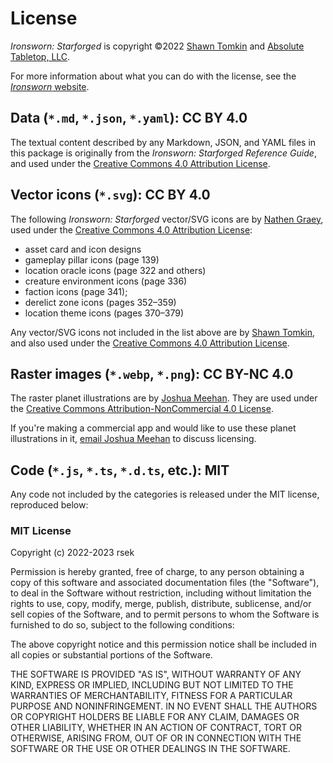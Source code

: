 # License

*Ironsworn: Starforged* is copyright ©2022 [Shawn Tomkin](https://www.ironswornrpg.com/) and [Absolute Tabletop, LLC](https://absolutetabletop.com/).

For more information about what you can do with the license, see the [*Ironsworn* website](https://www.ironswornrpg.com/licensing).

## Data (`*.md`, `*.json`, `*.yaml`): CC BY 4.0

The textual content described by any Markdown, JSON, and YAML files in this package is originally from the *Ironsworn: Starforged Reference Guide*, and used under the [Creative Commons 4.0 Attribution License](https://creativecommons.org/licenses/by/4.0/).

## Vector icons (`*.svg`): CC BY 4.0

The following *Ironsworn: Starforged* vector/SVG icons are by [Nathen Graey](https://linktr.ee/owlbare), used under the [Creative Commons 4.0 Attribution License](https://creativecommons.org/licenses/by/4.0/):
  * asset card and icon designs
  * gameplay pillar icons (page 139)
  * location oracle icons (page 322 and others)
  * creature environment icons (page 336)
  * faction icons (page 341);
  * derelict zone icons (pages 352–359)
  * location theme icons (pages 370–379)

Any vector/SVG icons not included in the list above are by [Shawn Tomkin](https://www.ironswornrpg.com/), and also used under the [Creative Commons 4.0 Attribution License](https://creativecommons.org/licenses/by/4.0/).

## Raster images (`*.webp`, `*.png`): CC BY-NC 4.0

The raster planet illustrations are by [Joshua Meehan](https://joshmeehanart.com/). They are used under the [Creative Commons Attribution-NonCommercial 4.0 License](https://creativecommons.org/licenses/by-nc/4.0/).

If you're making a commercial app and would like to use these planet illustrations in it, [email Joshua Meehan](mailto:meehan.joshua@gmail.com) to discuss licensing.

## Code (`*.js`, `*.ts`, `*.d.ts`, etc.): MIT

Any code not included by the categories is released under the MIT license, reproduced below:

### MIT License

Copyright (c) 2022-2023 rsek

Permission is hereby granted, free of charge, to any person obtaining a copy
of this software and associated documentation files (the "Software"), to deal
in the Software without restriction, including without limitation the rights
to use, copy, modify, merge, publish, distribute, sublicense, and/or sell
copies of the Software, and to permit persons to whom the Software is
furnished to do so, subject to the following conditions:

The above copyright notice and this permission notice shall be included in all
copies or substantial portions of the Software.

THE SOFTWARE IS PROVIDED "AS IS", WITHOUT WARRANTY OF ANY KIND, EXPRESS OR
IMPLIED, INCLUDING BUT NOT LIMITED TO THE WARRANTIES OF MERCHANTABILITY,
FITNESS FOR A PARTICULAR PURPOSE AND NONINFRINGEMENT. IN NO EVENT SHALL THE
AUTHORS OR COPYRIGHT HOLDERS BE LIABLE FOR ANY CLAIM, DAMAGES OR OTHER
LIABILITY, WHETHER IN AN ACTION OF CONTRACT, TORT OR OTHERWISE, ARISING FROM,
OUT OF OR IN CONNECTION WITH THE SOFTWARE OR THE USE OR OTHER DEALINGS IN THE
SOFTWARE.
